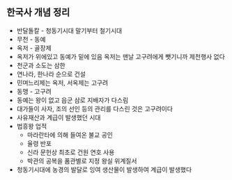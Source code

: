 ## 한국사 개념 정리

- 반달돌칼 - 청동기시대 말기부터 철기시대
- 무천 - 동예
- 옥저 - 골장제
- 옥저가 위에있고 동예가 밑에 있음 옥저는 맨날 고구려에게 뺏기니까 제천행사 없다
- 천군과 소도는 삼한
- 연나라, 한나라 순으로 건설
- 민며느리제는 옥저, 서옥제는 고구려
- 동맹 - 고구려
- 동예는 왕이 없고 읍군 삼로 지배자가 다스림
- 대가들이 사자, 조의 선인 등의 관리를 다스린 것은 고구려이다
- 사유재산과 계급이 발생했던 시대
- 법흥왕 업적
  - 마라란타에 의해 들여온 불교 공인
  - 율령 반포
  - 신라 문헌상 최초로 건원 연호 사용
  - 박관의 공복을 품관별로 지정 왕실 위계질서
- 청동기시대에 농경의 발달로 잉여 생산물이 발생하여 계급이 발생했다